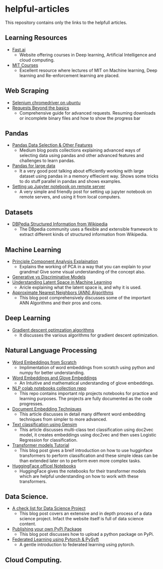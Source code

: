 # helpful-articles
This repository contains only the links to the helpfull articles.


## Learning Resources
- [Fast.ai](https://course.fast.ai/)
	- Website offering courses in Deep learning, Artificial Intelligence and cloud computing.
- [MIT Courses](https://www.marktechpost.com/free-ai-ml-deep-learning-video-lectures/?fbclid=IwAR0OxmLzmVSSIy0Cjq030TDAOkb9ZXLctAJr9WmWI2vKq_518funSNkPg9g)
	- Excellent resource where lectures of MIT on Machine learning, Deep learning and Re-enforcement learning are placed.

## Web Scraping
- [Selenium chromedriver on ubuntu](https://christopher.su/2015/selenium-chromedriver-ubuntu/)
- [Requests Beyond the basics](https://towardsdatascience.com/how-to-download-files-using-python-part-2-19b95be4cdb5)
	- Comprehensive guide for advanced requests. Resuming downloads or incomplete binary files and how to show the progress bar


## Pandas
- [Pandas Data Selection & Other Features](https://medium.com/dunder-data)
	- Medium blog posts collections explaining advanced ways of selecting data using pandas and other advanced features and challenges to learn pandas.
- [Pandas for large data](http://queirozf.com/entries/pandas-for-large-data)
	- It a very good post talking about efficiently working with large dataset using pandas in a memory effiecient way. Shows some tricks to do stuff parallel in pandas and shows examples.
- [Setting up Jupyter notebook on remote server](https://ljvmiranda921.github.io/notebook/2018/01/31/running-a-jupyter-notebook/)
	- A very simple and friendly post for setting up jupyter notebook on remote servers, and using it from local computers.

## Datasets
- [DBPedia Structured Information from Wikipedia](https://wiki.dbpedia.org/develop/getting-started)
	- The DBpedia community uses a flexible and extensible framework to extract different kinds of structured information from Wikipedia.


## Machine Learning
- [Principle Component Analysis Explaination](https://ruder.io/optimizing-gradient-descent/)
	- Explains the working of PCA in a way that you can explain to your grandma! Give some visual understanding of the concept also.
- [Generative vs Discriminative Models](https://stackoverflow.com/questions/879432/what-is-the-difference-between-a-generative-and-a-discriminative-algorithm)
- [Understanding Latent Space in Machine Learning](https://towardsdatascience.com/understanding-latent-space-in-machine-learning-de5a7c687d8d)
	- Aricle explaining what the latent space is, and why it is used.
- [Approximate Nearest Neighbors (ANN) Algorithms](https://towardsdatascience.com/comprehensive-guide-to-approximate-nearest-neighbors-algorithms-8b94f057d6b6)
	- This blog post comprehensively discusses some of the important ANN Algorithms and their pros and cons.

## Deep Learning
- [Gradient descent optimzation algorithms](https://ruder.io/optimizing-gradient-descent/)
	- It discusses the various algorithms for gradient descent optimization.

## Natural Language Processing
- [Word Embeddings from Scratch](https://towardsdatascience.com/word2vec-from-scratch-with-numpy-8786ddd49e72)
	- Implimentation of word embeddings from scratch using python and numpy for better understanding.
- [Word Embeddings and Glove Embeddings](https://medium.com/@jonathan_hui/nlp-word-embedding-glove-5e7f523999f6)
	- An Intuitive and mathematical understanding of glove embeddings.
- [NLP colab notebooks collection repo](https://notebooks.quantumstat.com/)
	- This repo contains important nlp projects notebooks for practice and learning purposes. The projects are fully documented as the code progresses.
- [Document Embedding Techniques](https://towardsdatascience.com/document-embedding-techniques-fed3e7a6a25d)
	- This article discusses in detail many different word embedding techniques from simpler to more advanced.
- [Text classification using Gensim](https://towardsdatascience.com/multi-class-text-classification-with-doc2vec-logistic-regression-9da9947b43f4)
	- This article discusses multi-class text classification using doc2vec model, it creates embeddings using doc2vec and then uses Logistic Regression for classification.
- [Transformer models Tutorial](https://medium.com/swlh/simple-transformers-multi-class-text-classification-with-bert-roberta-xlnet-xlm-and-8b585000ce3a)
	- This blog post gives a breif introduction on how to use hugginface transformers to perform classification and these simple ideas can be than extended later on to perform even more complex tasks.
- [HuggingFace officel Notebooks](https://huggingface.co/transformers/notebooks.html) 
	- HuggingFace gives the notebooks for their transformer models which are helpful understanding on how to work with these transformers.


## Data Science.
- [A check list for Data Science Project](https://bookdown.org/rdpeng/artofdatascience/comparing-model-expectations-to-reality.html)
	- This blog post covers an extensive and in depth process of a data science project. Infact the website itself is full of data science content.
- [Publishing your own PyPi Package](https://medium.com/@joel.barmettler/how-to-upload-your-python-package-to-pypi-65edc5fe9c56)
	- This blog post discusses how to upload a python package on PyPi.
- [Federated Learning using Pytorch & PySyft](https://www.learnopencv.com/federated-learning-using-pytorch-and-pysyft/) 
	- A gentle introduction to federated learning using pytorch.

## Cloud Computing.
